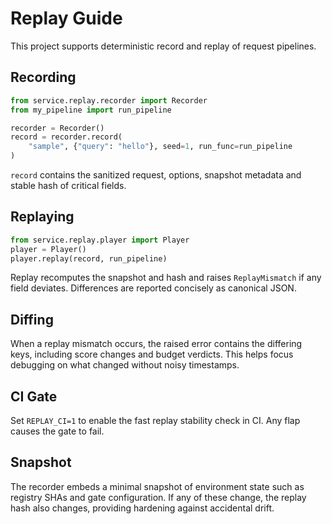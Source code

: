 # Replay Guide

This project supports deterministic record and replay of request pipelines.

## Recording

```python
from service.replay.recorder import Recorder
from my_pipeline import run_pipeline

recorder = Recorder()
record = recorder.record(
    "sample", {"query": "hello"}, seed=1, run_func=run_pipeline
)
```

`record` contains the sanitized request, options, snapshot metadata and
stable hash of critical fields.

## Replaying

```python
from service.replay.player import Player
player = Player()
player.replay(record, run_pipeline)
```

Replay recomputes the snapshot and hash and raises `ReplayMismatch` if any
field deviates.  Differences are reported concisely as canonical JSON.

## Diffing

When a replay mismatch occurs, the raised error contains the differing keys,
including score changes and budget verdicts.  This helps focus debugging on
what changed without noisy timestamps.

## CI Gate

Set `REPLAY_CI=1` to enable the fast replay stability check in CI.  Any flap
causes the gate to fail.

## Snapshot

The recorder embeds a minimal snapshot of environment state such as registry
SHAs and gate configuration.  If any of these change, the replay hash also
changes, providing hardening against accidental drift.
